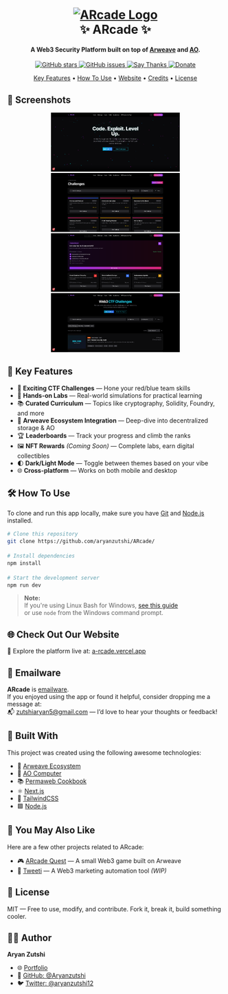 <h1 align="center">
  <br />
  <a href="https://a-rcade.vercel.app/">
    <img src="/public/Banner.avif" alt="ARcade Logo" width="200" />
  </a>
  <br />
  ✨ ARcade ✨
  <br />
</h1>

<h4 align="center">
  A Web3 Security Platform built on top of <a href="https://arweave.org/" target="_blank">Arweave</a> and <a href="https://ao.arweave.dev/" target="_blank">AO</a>.
</h4>

<p align="center">
  <a href="https://github.com/Aryanzutshi/ARcade">
    <img src="https://img.shields.io/github/stars/Aryanzutshi/ARcade?style=social" alt="GitHub stars" />
  </a>
  <a href="https://github.com/Aryanzutshi/ARcade/issues">
    <img src="https://img.shields.io/github/issues/Aryanzutshi/ARcade?color=blue" alt="GitHub issues" />
  </a>
  <a href="mailto:zutshiaryan5@gmail.com">
    <img src="https://img.shields.io/badge/SayThanks.io-%E2%98%BC-1EAEDB.svg" alt="Say Thanks" />
  </a>
  <a href="https://www.buymeacoffee.com/aryanzutshi">
    <img src="https://img.shields.io/badge/$-donate-ff69b4.svg?style=flat" alt="Donate" />
  </a>
</p>


<p align="center">
  <a href="#-key-features">Key Features</a> •
  <a href="#-how-to-use">How To Use</a> •
  <a href="#-check-out-our-website">Website</a> •
  <a href="#-built-with">Credits</a> •
  <a href="#-license">License</a>
</p>


## 📸 Screenshots

<p align="center">
  <img src="/public/Screenshot1.png" width="300" />
  <img src="/public/Screenshot2.png" width="300" />
  <br/>
  <img src="/public/Screenshot3.png" width="300" />
  <img src="/public/Screenshot4.png" width="300" />
</p>

## 🔑 Key Features

- 🔐 **Exciting CTF Challenges** — Hone your red/blue team skills  
- 🧪 **Hands-on Labs** — Real-world simulations for practical learning  
- 📚 **Curated Curriculum** — Topics like cryptography, Solidity, Foundry, and more  
- 🌉 **Arweave Ecosystem Integration** — Deep-dive into decentralized storage & AO  
- 🏆 **Leaderboards** — Track your progress and climb the ranks  
- 🖼️ **NFT Rewards** *(Coming Soon)* — Complete labs, earn digital collectibles  
- 🌓 **Dark/Light Mode** — Toggle between themes based on your vibe  
- 🌐 **Cross-platform** — Works on both mobile and desktop

## 🛠 How To Use

To clone and run this app locally, make sure you have [Git](https://git-scm.com) and [Node.js](https://nodejs.org/en/download/) installed.

```bash
# Clone this repository
git clone https://github.com/aryanzutshi/ARcade/

# Install dependencies
npm install

# Start the development server
npm run dev
```

> **Note:**  
> If you're using Linux Bash for Windows, [see this guide](https://www.howtogeek.com/261575/how-to-run-graphical-linux-desktop-applications-from-windows-10s-bash-shell/)  
> or use `node` from the Windows command prompt.

## 🌐 Check Out Our Website

🚀 Explore the platform live at: [a-rcade.vercel.app](https://a-rcade.vercel.app)


## 💌 Emailware

**ARcade** is [emailware](https://en.wiktionary.org/wiki/emailware).  
If you enjoyed using the app or found it helpful, consider dropping me a message at:  
📬 [zutshiaryan5@gmail.com](mailto:zutshiaryan5@gmail.com) — I’d love to hear your thoughts or feedback!


## 🧱 Built With

This project was created using the following awesome technologies:

- 🔗 [Arweave Ecosystem](https://arweave.org/)
- 🧠 [AO Computer](https://ao.arweave.dev/)
- 📚 [Permaweb Cookbook](https://cookbook.arweave.dev/)
- ⚛️ [Next.js](https://nextjs.org/)
- 🎨 [TailwindCSS](https://tailwindcss.com/)
- 🟩 [Node.js](https://nodejs.org/)


## 🧩 You May Also Like

Here are a few other projects related to ARcade:

- 🎮 [ARcade Quest](https://github.com/Aryanzutshi/ARcadeQuest) — A small Web3 game built on Arweave  
- 📢 [Tweeti](https://github.com/Aryanzutshi/Tweeti) — A Web3 marketing automation tool *(WIP)*


## 📄 License

MIT — Free to use, modify, and contribute. Fork it, break it, build something cooler.


## 👨‍💻 Author

**Aryan Zutshi**  
- 🌐 [Portfolio](https://aryanzutshi.vercel.app/)  
- 🐙 [GitHub: @Aryanzutshi](https://github.com/aryanzutshi)  
- 🐦 [Twitter: @aryanzutshi12](https://x.com/aryanzutshi12)
